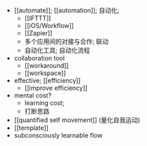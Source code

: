 - [[automate]]; [[automation]]; 自动化;
    - [[IFTTT]]
    - [[iOS/Workflow]]
    - [[Zapier]]
    - 多个应用间的对接与合作; 联动
    - 自动化工具; 自动化流程
- collaboration tool
    - [[workaround]]
    - [[workspace]]
- effective; [[efficiency]]
    - [[improve efficiency]]
- mental cost?
    - learning cost;
    - 打断思路
- [[quantified self movement]] (量化自我运动)
- [[template]]
- subconsciously learnable flow
